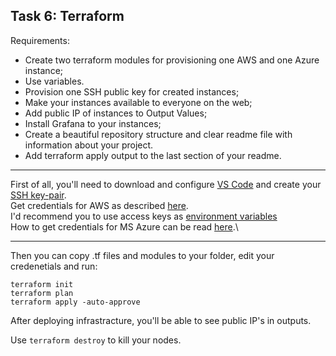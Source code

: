 Task 6: Terraform
--------------
Requirements:
-	Create two terraform modules for provisioning one AWS and one Azure instance;
-	Use variables.
-	Provision one SSH public key for created instances;
-	Make your instances available to everyone on the web;
-	Add public IP of instances to Output Values;
-	Install Grafana to your instances;
-	Create a beautiful repository structure and clear readme file with information about your project.
-	Add terraform apply output to the last section of your readme.
_____________________

First of all, you'll need to download and configure [VS Code](https://code.visualstudio.com/download) and create your [SSH key-pair](https://adamtheautomator.com/add-ssh-key-to-vs-code/).\
Get credentials for AWS as described [here](https://docs.aws.amazon.com/general/latest/gr/aws-sec-cred-types.html).\
I'd recommend you to use access keys as [environment variables](https://registry.terraform.io/providers/hashicorp/aws/2.34.0/docs)\
How to get credentials for MS Azure can be read [here](https://registry.terraform.io/providers/hashicorp/azurerm/latest/docs/guides/azure_cli).\
_________________
Then you can copy .tf files and modules to your folder, edit your credenetials and run:
```
terraform init
terraform plan
terraform apply -auto-approve
```
After deploying infrastracture, you'll be able to see public IP's in outputs.

Use ```terraform destroy``` to kill your nodes.
